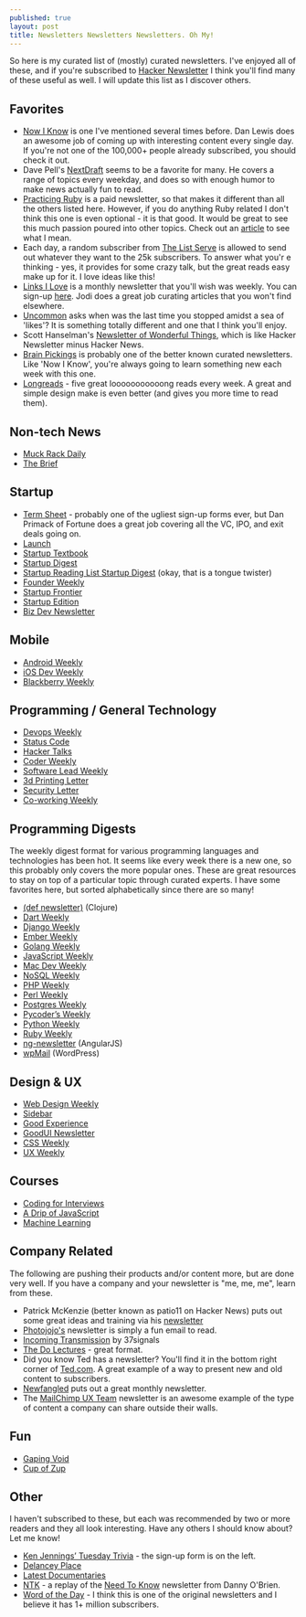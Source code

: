 ```yaml
---
published: true
layout: post
title: Newsletters Newsletters Newsletters. Oh My!
---
```


So here is my curated list of (mostly) curated newsletters. I've enjoyed all of these, and if you're subscribed to [Hacker Newsletter](http://hackernewsletter.com) I think you'll find many of these useful as well. I will update this list as I discover others.

## Favorites
* [Now I Know](http://nowiknow.com) is one I've mentioned several times before. Dan Lewis does an awesome job of coming up with interesting content every single day. If you're not one of the 100,000+ people already subscribed, you should check it out.
* Dave Pell's [NextDraft](http://nextdraft.com) seems to be a favorite for many. He covers a range of topics every weekday, and does so with enough humor to make news actually fun to read.
* [Practicing Ruby](https://practicingruby.com) is a paid newsletter, so that makes it different than all the others listed here. However, if you do anything Ruby related I don't think this one is even optional - it is that good. It would be great to see this much passion poured into other topics. Check out an [article](https://practicingruby.com/articles/improving-legacy-systems?u=8d98bee1e9) to see what I mean.
* Each day, a random subscriber from [The List Serve](http://thelistserve.com/) is allowed to send out whatever they want to the 25k subscribers. To answer what you'r e thinking - yes, it provides for some crazy talk, but the great reads easy make up for it. I love ideas like this!
* [Links I Love](http://www.legalnomads.com/2012/03/links-i-loved.html) is a monthly newsletter that you'll wish was weekly. You can sign-up [here](http://forms.aweber.com/form/71/876507671.htm). Jodi does a great job curating articles that you won't find elsewhere.
* [Uncommon](https://uncommon.cc/story) asks when was the last time you stopped amidst a sea of 'likes'? It is something totally different and one that I think you'll enjoy.
* Scott Hanselman's [Newsletter of Wonderful Things](http://www.hanselman.com/newsletter/), which is like Hacker Newsletter minus Hacker News.
* [Brain Pickings](http://www.brainpickings.org/index.php/newsletter/) is probably one of the better known curated newsletters. Like 'Now I Know', you're always going to learn something new each week with this one.
* [Longreads](http://longreads.com/) - five great looooooooooong reads every week. A great and simple design make is even better (and gives you more time to read them).

## Non-tech News
* [Muck Rack Daily](http://muckrack.com/daily/email)
* [The Brief](http://thebrief.io/)


## Startup
* [Term Sheet](http://ebm.cheetahmail.com/r/regf2?a=0&aid=2087267012&n=1) - probably one of the ugliest sign-up forms ever, but Dan Primack of Fortune does a great job covering all the VC, IPO, and exit deals going on.
* [Launch](http://launch.co/)
* [Startup Textbook](http://www.startuptextbook.com/newsletter/)
* [Startup Digest](http://startupdigest.com)
* [Startup Reading List Startup Digest](https://www.startupdigest.com/digests/startup) (okay, that is a tongue twister)
* [Founder Weekly](founderweekly.com)
* [Startup Frontier](startupfrontier.com)
* [Startup Edition](http://startupedition.com/)
* [Biz Dev Newsletter](http://bdnewsletter.com/signup/)

## Mobile
* [Android Weekly](http://androidweekly.net/)
* [iOS Dev Weekly](http://iosdevweekly.com/)
* [Blackberry Weekly](/images/nooo.gif)

## Programming / General Technology
* [Devops Weekly](http://devopsweekly.com/)
* [Status Code](http://statuscode.org)
* [Hacker Talks](http://www.hackertalks.io/)
* [Coder Weekly](http://www.coderweekly.com/)
* [Software Lead Weekly](http://softwareleadweekly.com/)
* [3d Printing Letter](http://3dprintingletter.com/)
* [Security Letter](http://secletter.com/)
* [Co-working Weekly](http://coworkingweekly.com/)

## Programming Digests

The weekly digest format for various programming languages and technologies has been hot. It seems like every week there is a new one, so this probably only covers the more popular ones. These are great resources to stay on top of a particular topic through curated experts. I have some favorites here, but sorted alphabetically since there are so many!

* [(def newsletter)](http://defnewsletter.com/) (Clojure)
* [Dart Weekly](http://dartweekly.com)
* [Django Weekly](http://djangoweek.ly/)
* [Ember Weekly](http://emberweekly.com/)
* [Golang Weekly](http://eepurl.com/DzXI5)
* [JavaScript Weekly](http://javascriptweekly.com)
* [Mac Dev Weekly](http://macdevweekly.com/)
* [NoSQL Weekly](http://www.nosqlweekly.com/)
* [PHP Weekly](http://www.phpweekly.com)
* [Perl Weekly](http://perlweekly.com)
* [Postgres Weekly](http://postgresweekly.com)
* [Pycoder’s Weekly](http://pycoders.com)
* [Python Weekly](http://pythonweekly.com)
* [Ruby Weekly](http://rubyweekly.com)
* [ng-newsletter](http://www.ng-newsletter.com/) (AngularJS)
* [wpMail](http://wpmail.me/) (WordPress)


## Design & UX
* [Web Design Weekly](http://web-design-weekly.com)
* [Sidebar](http://sidebar.io/)
* [Good Experience](http://www.goodexperience.com/)
* [GoodUI Newsletter](http://goodui.us6.list-manage.com/subscribe?u=ad9057edac5b98ad4892b6a6f&id=43263e0814)
* [CSS Weekly](http://css-weekly.com)
* [UX Weekly](http://www.uxwkly.com/)


## Courses
* [Coding for Interviews](http://codingforinterviews.com)
* [A Drip of JavaScript](http://designpepper.com/a-drip-of-javascript)
* [Machine Learning](http://daoudclarke.github.io/machine-learning-practice.html)


## Company Related
The following are pushing their products and/or content more, but are done very well. If you have a company and your newsletter is "me, me, me", learn from these.

* Patrick McKenzie (better known as patio11 on Hacker News) puts out some great ideas and training via his [newsletter](https://training.kalzumeus.com/)
* [Photojojo's](http://photojojo.com/subscribe/) newsletter is simply a fun email to read.
* [Incoming Transmission](http://37signals.com/incoming-transmission) by 37signals
* [The Do Lectures](http://thedolectures.us1.list-manage.com/subscribe?u=c4eaa02d05979c3317681c1e7&id=dda53c16d1) - great format.
* Did you know Ted has a newsletter? You'll find it in the bottom right corner of [Ted.com](http://www.ted.com/). A great example of a way to present new and old content to subscribers.
* [Newfangled](http://www.newfangled.com/web_marketing_strategy_newsletter_for_ad_agencies) puts out a great monthly newsletter.
* The [MailChimp UX Team](http://mailchimp.us5.list-manage1.com/subscribe?u=7e093c5cf4&id=ef8cc474cd) newsletter is an awesome example of the type of content a company can share outside their walls.


## Fun
* [Gaping Void](http://us1.campaign-archive2.com/?u=028de8672d5f9a229f15e9edf&id=849df15a35)
* [Cup of Zup](http://cupofzup.com/)

## Other

I haven't subscribed to these, but each was recommended by two or more readers and they all look interesting. Have any others I should know about? Let me know!

* [Ken Jennings’ Tuesday Trivia](http://ken-jennings.com/blog/) - the sign-up form is on the left.
* [Delancey Place](http://delanceyplace.com)
* [Latest Documentaries](http://latestdocumentaries.com/newsletter/)
* [NTK](http://www.ntk.net/) - a replay of the [Need To Know](http://en.wikipedia.org/wiki/Need_To_Know_(newsletter)) newsletter from Danny O'Brien.  
* [Word of the Day](http://wordsmith.org/awad/subscribe.html) - I think this is one of the original newsletters and I believe it has 1+ million subscribers.
